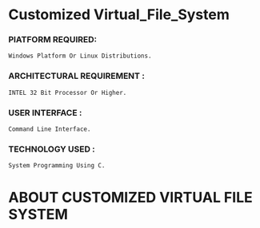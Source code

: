 # Customized Virtual_File_System

<h3><B> PlATFORM REQUIRED: </B></h3>

    Windows Platform Or Linux Distributions.

<h3><B> ARCHITECTURAL REQUIREMENT : </B></h3>

    INTEL 32 Bit Processor Or Higher.

<h3><B>USER INTERFACE :</B></h3>

    Command Line Interface.


<h3><B>TECHNOLOGY USED :</B></h3>

    System Programming Using C.

<h1 >ABOUT CUSTOMIZED VIRTUAL FILE SYSTEM</h1>
